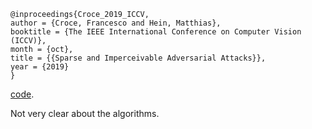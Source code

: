 ```
@inproceedings{Croce_2019_ICCV,
author = {Croce, Francesco and Hein, Matthias},
booktitle = {The IEEE International Conference on Computer Vision (ICCV)},
month = {oct},
title = {{Sparse and Imperceivable Adversarial Attacks}},
year = {2019}
}
```
[code](https://github.com/fra31/sparse-imperceivable-attacks).

Not very clear about the algorithms.